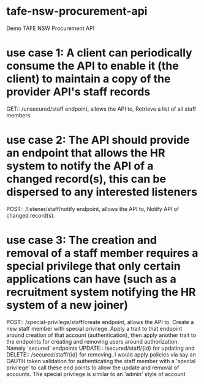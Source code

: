 # tafe-nsw-procurement-api
Demo TAFE NSW Procurement API

# use case 1: A client can periodically consume the API to enable it (the client) to maintain a copy of the provider API's staff records

GET:: /unsecured/staff endpoint, allows the API to, Retrieve a list of all staff members

# use case 2: The API should provide an endpoint that allows the HR system to notify the API of a changed record(s), this can be dispersed to any interested listeners

POST:: /listener/staff/notify endpoint, allows the API to, Notify API of changed record(s).

# use case 3: The creation and removal of a staff member requires a special privilege that only certain applications can have (such as a recruitment system notifying the HR system of a new joiner)

POST:: /special-privilege/staff/create endpoint, allows the API to, Create a new staff member with special privilege. Apply a trait to that endpoint around creation of that account (authentication), then apply another trait to the endpoints for creating and removing users around authorization. Namely 'secured' endpoints UPDATE:: /secured/staff/{id} for updating and DELETE:: /secured/staff/{id} for removing. I would apply policies via say an OAUTH token validation for authenticating the staff member with a 'special privilege' to call these end points to allow the update and removal of accounts. The special privilege is similar to an 'admin' style of account


